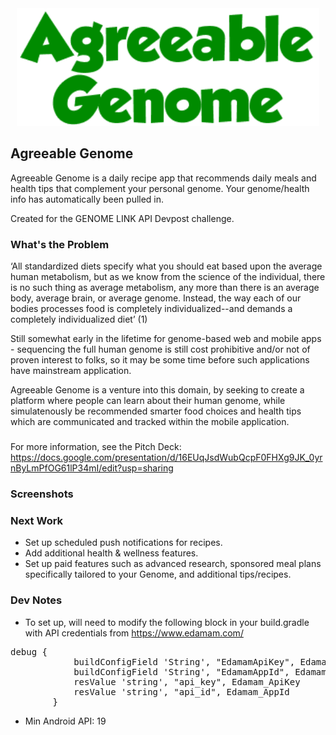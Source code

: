 
<div style="text-align:center">
    <img src="./app/src/main/res/drawable/genome_logo_green.png" style="margin: 0 auto"/>
</div>

Agreeable Genome
---

Agreeable Genome is a daily recipe app that recommends daily meals and health tips that complement
        your personal genome. Your genome/health info has automatically been pulled in.

Created for the GENOME LINK API Devpost challenge.

### What's the Problem

‘All standardized diets specify what you should eat based upon the average human metabolism, but as we know from the science of the individual, there is no such thing as average metabolism, any more than there is an average body, average brain, or average genome. Instead, the way each of our bodies processes food is completely individualized--and demands a completely individualized diet’ (1)

Still somewhat early in the lifetime for genome-based web and mobile apps - sequencing the full human genome is still cost
prohibitive and/or not of proven interest to folks, so it may be some time before such applications have mainstream application.

Agreeable Genome is a venture into this domain, by seeking to create a platform where people can learn about their human genome,
while simulatenously be recommended smarter food choices and health tips which are communicated and tracked within the mobile
application.

###

For more information, see the Pitch Deck:
https://docs.google.com/presentation/d/16EUqJsdWubQcpF0FHXg9JK_0yrnByLmPfOG61lP34mI/edit?usp=sharing

### Screenshots

### Next Work

* Set up scheduled push notifications for recipes.
* Add additional health & wellness features.
* Set up paid features such as advanced research, sponsored meal plans specifically tailored to your Genome, and additional
tips/recipes.

### Dev Notes

* To set up, will need to modify the following block in your build.gradle with API credentials from
<a href="https://www.edamam.com/">https://www.edamam.com/</a>
<pre>
debug {
            buildConfigField 'String', "EdamamApiKey", Edamam_ApiKey
            buildConfigField 'String', "EdamamAppId", Edamam_AppId
            resValue 'string', "api_key", Edamam_ApiKey
            resValue 'string', "api_id", Edamam_AppId
        }
</pre>

* Min Android API: 19




